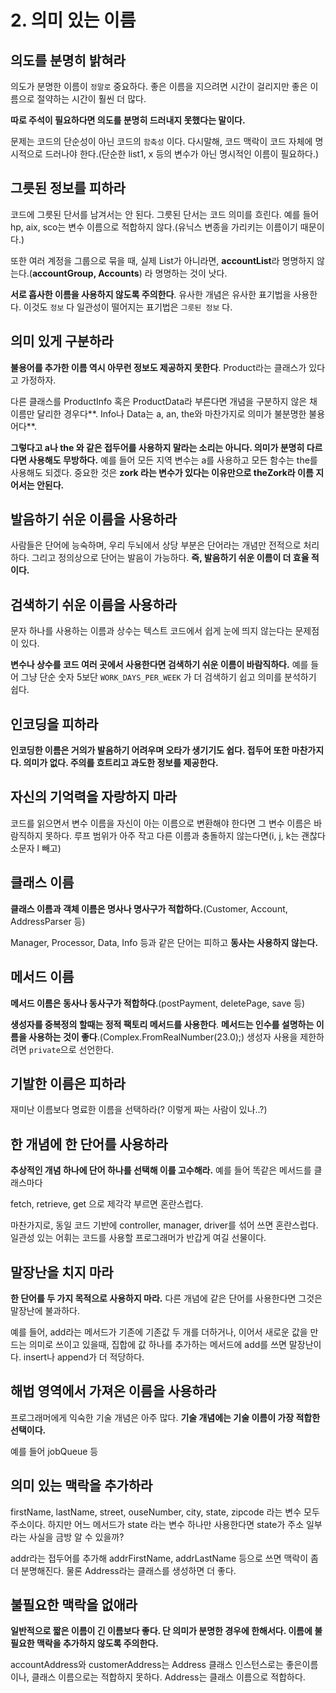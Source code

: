 # 2. 의미 있는 이름

## 의도를 분명히 밝혀라

의도가 분명한 이름이 `정말로` 중요하다. 좋은 이름을 지으려면 시간이 걸리지만 좋은 이름으로 절약하는 시간이 훨씬 더 많다.

**따로 주석이 필요하다면 의도를 분명히 드러내지 못했다는 말이다.**

문제는 코드의 단순성이 아닌 코드의 `함축성` 이다. 다시말해, 코드 맥락이 코드 자체에 명시적으로 드러나야 한다.(단순한 list1, x 등의 변수가 아닌 명시적인 이름이 필요하다.)

## 그릇된 정보를 피하라

코드에 그릇된 단서를 남겨서는 안 된다. 그릇된 단서는 코드 의미를 흐린다. 예를 들어 hp, aix, sco는 변수 이름으로 적합하지 않다.(유닉스 변종을 가리키는 이름이기 때문이다.)

또한 여러 계정을 그룹으로 묶을 때, 실제 List가 아니라면, **accountList**라 명명하지 않는다.(**accountGroup, Accounts**) 라 명명하는 것이 낫다.

**서로 흡사한 이름을 사용하지 않도록 주의한다**. 유사한 개념은 유사한 표기법을 사용한다. 이것도 `정보` 다 일관성이 떨어지는 표기법은 `그릇된 정보` 다.

## 의미 있게 구분하라

**불용어를 추가한 이름 역시 아무런 정보도 제공하지 못한다**. Product라는 클래스가 있다고 가정하자.

다른 클래스를 ProductInfo 혹은 ProductData라 부른다면 개념을 구분하지 않은 채 이름만 달리한 경우다**. Info나 Data는 a, an, the와 마찬가지로 의미가 불분명한 불용어다**.

**그렇다고 a나 the 와 같은 접두어를 사용하지 말라는 소리는 아니다. 의미가 분명히 다르다면 사용해도 무방하다.** 예를 들어  모든 지역 변수는 a를 사용하고 모든 함수는 the를 사용해도 되겠다. 중요한 것은 **zork 라는 변수가 있다는 이유만으로 theZork라 이름 지어서는 안된다.**

## 발음하기 쉬운 이름을 사용하라

사람들은 단어에 능숙하며, 우리 두뇌에서 상당 부분은 단어라는 개념만 전적으로 처리하다. 그리고 정의상으로  단어는 발음이 가능하다. **즉, 발음하기 쉬운 이름이 더 효율 적이다.**

## 검색하기 쉬운 이름을 사용하라

문자 하나를 사용하는 이름과 상수는 텍스트 코드에서 쉽게 눈에 띄지 않는다는 문제점이 있다.

**변수나 상수를 코드 여러 곳에서 사용한다면 검색하기 쉬운 이름이 바람직하다.** 예를 들어 그냥 단순 숫자 5보단 `WORK_DAYS_PER_WEEK` 가 더 검색하기 쉽고 의미를 분석하기 쉽다.

## 인코딩을 피하라

**인코딩한 이름은 거의가 발음하기 어려우며 오타가 생기기도 쉽다. 접두어 또한 마찬가지다. 의미가 없다. 주의를 흐트리고 과도한 정보를 제공한다.**

## 자신의 기억력을 자랑하지 마라

코드를 읽으면서 변수 이름을 자신이 아는 이름으로 변환해야 한다면 그 변수 이름은 바람직하지 못하다. 루프 범위가 아주 작고 다른 이름과 충돌하지 않는다면(i, j, k는 괜찮다 소문자 l 빼고)

## 클래스 이름

**클래스 이름과 객체 이름은 명사나 명사구가 적합하다.**(Customer, Account, AddressParser 등)

Manager, Processor, Data, Info 등과 같은 단어는 피하고 **동사는 사용하지 않는다.**

## 메서드 이름

**메서드 이름은 동사나 동사구가 적합하다**.(postPayment, deletePage, save 등)

**생성자를 중복정의 할때는 정적 팩토리 메서드를 사용한다**. **메서드는 인수를 설명하는 이름을 사용하는 것이 좋다**.(Complex.FromRealNumber(23.0);) 생성자 사용을 제한하려면 `private`으로 선언한다.

## 기발한 이름은 피하라

재미난 이름보다 명료한 이름을 선택하라(? 이렇게 짜는 사람이 있나..?)

## 한 개념에 한 단어를 사용하라

**추상적인 개념 하나에 단어 하나를 선택해 이를 고수해라.** 예를 들어 똑같은 메서드를 클래스마다

fetch, retrieve, get 으로 제각각 부르면 혼란스럽다.

마찬가지로, 동일 코드 기반에 controller, manager, driver를 섞어 쓰면 혼란스럽다. 일관성 있는 어휘는 코드를 사용할 프로그래머가 반갑게 여길 선물이다.

## 말장난을 치지 마라

**한 단어를 두 가지 목적으로 사용하지 마라.** 다른 개념에 같은 단어를 사용한다면 그것은 말장난에 불과하다.

예를 들어, add라는 메서드가 기존에 기존값 두 개를 더하거나, 이어서 새로운 값을 만드는 의미로 쓰이고 있을때, 집합에 값 하나를 추가하는 메서드에 add를 쓰면 말장난이다. insert나 append가 더 적당하다.

## 해법 영역에서 가져온 이름을 사용하라

프로그래머에게 익숙한 기술 개념은 아주 많다. **기술 개념에는 기술 이름이 가장 적합한 선택이다.**

예를 들어 jobQueue 등

## 의미 있는 맥락을 추가하라

firstName, lastName, street, ouseNumber, city, state, zipcode 라는 변수 모두 주소이다. 하지만 어느 메서드가 state 라는 변수 하나만 사용한다면 state가 주소 일부라는 사실을 금방 알 수 있을까?

addr라는 접두어를 추가해 addrFirstName, addrLastName 등으로 쓰면 맥락이 좀 더 분명해진다. 물론 Address라는 클래스를 생성하면 더 좋다.

## 불필요한 맥락을 없애라

**일반적으로 짧은 이름이 긴 이름보다 좋다. 단 의미가 분명한 경우에 한해서다. 이름에 불필요한 맥락을 추가하지 않도록 주의한다.**

accountAddress와 customerAddress는 Address 클래스 인스턴스로는 좋은이름이나, 클래스 이름으로는 적합하지 못하다. Address는 클래스 이름으로 적합하다.

